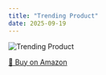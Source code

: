 ```yaml
---
title: "Trending Product"
date: 2025-09-19
---
```


<img src="" alt="Trending Product" style="max-width:100%;"/>

[🛒 Buy on Amazon](?tag=dineshtechblo-21)